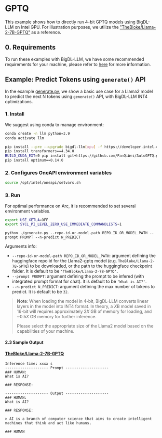# GPTQ
This example shows how to directly run 4-bit GPTQ models using BigDL-LLM on Intel GPU. For illustration purposes, we utilize the ["TheBloke/Llama-2-7B-GPTQ"](https://huggingface.co/TheBloke/Llama-2-7B-Chat-GPTQ) as a reference.

## 0. Requirements
To run these examples with BigDL-LLM, we have some recommended requirements for your machine, please refer to [here](../README.md#recommended-requirements) for more information.

## Example: Predict Tokens using `generate()` API
In the example [generate.py](./generate.py), we show a basic use case for a Llama2 model to predict the next N tokens using `generate()` API, with BigDL-LLM INT4 optimizations.
### 1. Install
We suggest using conda to manage environment:
```bash
conda create -n llm python=3.9
conda activate llm

pip install --pre --upgrade bigdl-llm[xpu] -f https://developer.intel.com/ipex-whl-stable-xpu
pip install transformers==4.34.0
BUILD_CUDA_EXT=0 pip install git+https://github.com/PanQiWei/AutoGPTQ.git@1de9ab6
pip install optimum==0.14.0
```

### 2. Configures OneAPI environment variables
```bash
source /opt/intel/oneapi/setvars.sh
```

### 3. Run

For optimal performance on Arc, it is recommended to set several environment variables.

```bash
export USE_XETLA=OFF
export SYCL_PI_LEVEL_ZERO_USE_IMMEDIATE_COMMANDLISTS=1
```

```
python ./generate.py --repo-id-or-model-path REPO_ID_OR_MODEL_PATH --prompt PROMPT --n-predict N_PREDICT
```

Arguments info:
- `--repo-id-or-model-path REPO_ID_OR_MODEL_PATH`: argument defining the huggingface repo id for the Llama2-gptq model (e.g. `TheBloke/Llama-2-7B-GPTQ`) to be downloaded, or the path to the huggingface checkpoint folder. It is default to be `'TheBloke/Llama-2-7B-GPTQ'`.
- `--prompt PROMPT`: argument defining the prompt to be infered (with integrated prompt format for chat). It is default to be `'What is AI?'`.
- `--n-predict N_PREDICT`: argument defining the max number of tokens to predict. It is default to be `32`.

> **Note**: When loading the model in 4-bit, BigDL-LLM converts linear layers in the model into INT4 format. In theory, a *X*B model saved in 16-bit will requires approximately 2*X* GB of memory for loading, and ~0.5*X* GB memory for further inference.
>
> Please select the appropriate size of the Llama2 model based on the capabilities of your machine.

#### 2.3 Sample Output
#### [TheBloke/Llama-2-7B-GPTQ](https://huggingface.co/TheBloke/Llama-2-7B-Chat-GPTQ)
```log
Inference time: xxxx s
-------------------- Prompt --------------------
### HUMAN:
What is AI?

### RESPONSE:

-------------------- Output --------------------
### HUMAN:
What is AI?

### RESPONSE:

> AI is a branch of computer science that aims to create intelligent machines that think and act like humans.

### HUMAN
```
